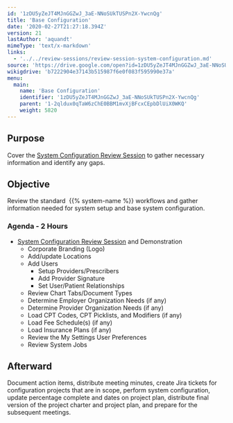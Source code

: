 ```yaml
---
id: '1zDU5yZeJT4MJnGGZwJ_3aE-NNoSUkTUSPn2X-YwcnQg'
title: 'Base Configuration'
date: '2020-02-27T21:27:18.394Z'
version: 21
lastAuthor: 'aquandt'
mimeType: 'text/x-markdown'
links:
  - '../../review-sessions/review-session-system-configuration.md'
source: 'https://drive.google.com/open?id=1zDU5yZeJT4MJnGGZwJ_3aE-NNoSUkTUSPn2X-YwcnQg'
wikigdrive: 'b7222904e37143b515987f6e0f083f595990e37a'
menu:
  main:
    name: 'Base Configuration'
    identifier: '1zDU5yZeJT4MJnGGZwJ_3aE-NNoSUkTUSPn2X-YwcnQg'
    parent: '1-2qldux0qTaW6zChE0BBM1mvXjBFcxCEpbDlUiX0WKQ'
    weight: 5820
---
```

## Purpose

Cover the [System Configuration Review Session](../../review-sessions/review-session-system-configuration.md) to gather necessary information and identify any gaps.

## Objective

Review the standard  {{% system-name %}} workflows and gather information needed for system setup and base system configuration.

### Agenda - 2 Hours

* [System Configuration Review Session](../../review-sessions/review-session-system-configuration.md) and Demonstration
   * Corporate Branding (Logo)
   * Add/update Locations
   * Add Users
      * Setup Providers/Prescribers
      * Add Provider Signature
      * Set User/Patient Relationships
   * Review Chart Tabs/Document Types
   * Determine Employer Organization Needs (if any)
   * Determine Provider Organization Needs (if any)
   * Load CPT Codes, CPT Picklists, and Modifiers (if any)
   * Load Fee Schedule(s) (if any)
   * Load Insurance Plans (if any)
   * Review the My Settings User Preferences
   * Review System Jobs

## Afterward

Document action items, distribute meeting minutes, create Jira tickets for configuration projects that are in scope, perform system configuration, update percentage complete and dates on project plan, distribute final version of the project charter and project plan, and prepare for the subsequent meetings.
